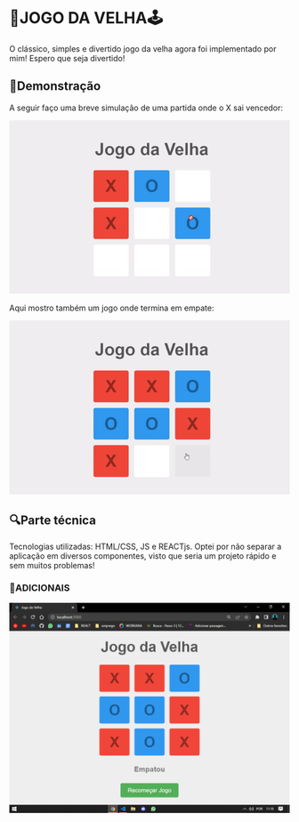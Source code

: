 # 🔴JOGO DA VELHA🕹
O clássico, simples e divertido jogo da velha agora foi implementado por mim!
Espero que seja divertido!

## 🎈Demonstração
<p>A seguir faço uma breve simulação de uma partida onde o X sai vencedor:</p>
<img src="./assets/vencendo.gif"/>
<p>Aqui mostro também um jogo onde termina em empate:</p>
<img src="./assets/empate.gif"/>

## 🔍Parte técnica
Tecnologias utilizadas: HTML/CSS, JS e REACTjs.
Optei por não separar a aplicação em diversos componentes, visto que seria um projeto rápido e sem muitos problemas!

### 🎁ADICIONAIS

<img src="./assets/game.png"/>
